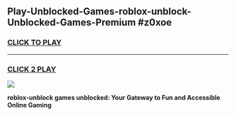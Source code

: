 
## Play-Unblocked-Games-roblox-unblock-Unblocked-Games-Premium #z0xoe
<h3>
<a href="https://premium.freeplayer.one?title=roblox-unblock&ref=12M">CLICK TO PLAY</a></h3>
<hr>

<h3>
<a href="https://premium.freeplayer.one?title=roblox-unblock&ref=12M">CLICK 2 PLAY</a>
  
</h3>

<a href="https://premium.freeplayer.one?title=roblox-unblock&ref=12M"><img src="https://clearcache.store/games.png"></a>


**roblox-unblock games unblocked: Your Gateway to Fun and Accessible Online Gaming**
